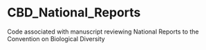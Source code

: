 # CBD_National_Reports
Code associated with manuscript reviewing National Reports to the Convention on Biological Diversity
